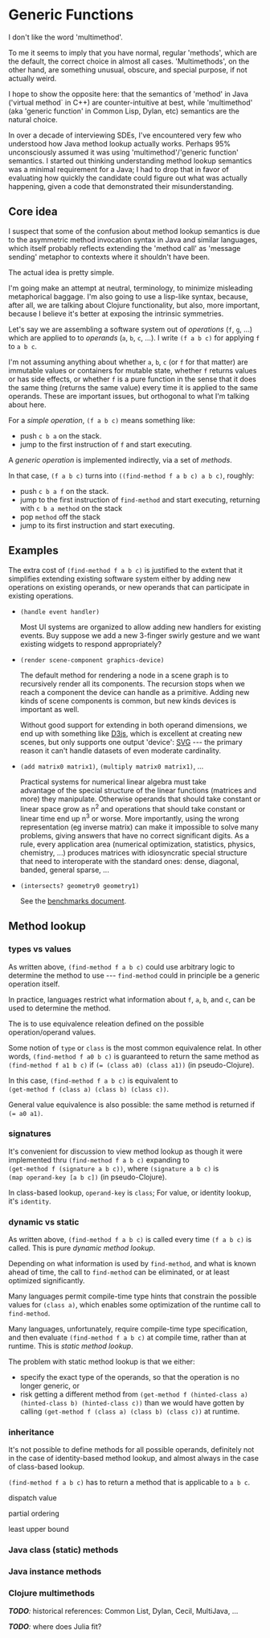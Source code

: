# Generic Functions

I don't like the word 'multimethod'.

To me it seems to imply that you have normal, regular 'methods',
which are the default, the correct choice in almost all cases.
'Multimethods', on the other hand, are something unusual, obscure,
and special purpose, if not actually weird. 

I hope to show the opposite here: that the
semantics of 'method' in Java ('virtual method` in C++) 
are counter-intuitive at best, while 'multimethod' 
(aka 'generic function' in Common Lisp, Dylan, etc)
semantics are the natural choice.

In over a decade of interviewing SDEs, I've encountered very few
who understood how Java method lookup actually works. 
Perhaps 95% unconsciously assumed it was using 
'multimethod'/'generic function' semantics. 
I started out thinking understanding method lookup semantics
was a minimal requirement for a Java; 
I had to drop that in favor of 
evaluating how quickly the candidate could figure out what was
actually happening, given a code that demonstrated their 
misunderstanding.

## Core idea

I suspect that some of the confusion about method lookup semantics
is due to the asymmetric method invocation syntax in Java and 
similar languages, which itself probably reflects extending
the 'method call' as 'message sending' metaphor 
to contexts where it shouldn't have been.

The actual idea is pretty simple. 

I'm going make an attempt at neutral, terminology, 
to minimize misleading metaphorical baggage.
I'm also going to use a lisp-like syntax, because, after all, we
are talking about Clojure functionality, but also, more important,
because I believe it's better at exposing the intrinsic
symmetries.

Let's say we are assembling a software system 
out of _operations_ (`f`, `g`, ...) which are applied to 
to _operands_ (`a`, `b`, `c`, ...).
I write `(f a b c)` for applying `f` to `a b c`.

I'm not assuming anything about 
whether `a`, `b`, `c` (or `f` for that matter)
are immutable values or containers for mutable state, 
whether `f` returns values or has side effects, 
or whether `f` is a pure function in the sense that it
does the same thing (returns the same value) 
every time it is applied to the same operands.
These are important issues, but orthogonal to what I'm talking 
about here.

For a _simple operation_, `(f a b c)` means something like:
* push `c b a` on the stack.
* jump to the first instruction of `f` and start executing.

A _generic operation_ is implemented indirectly, via a set of _methods_.

In that case, `(f a b c)` turns into 
`((find-method f a b c) a b c)`, roughly:
* push `c b a f` on the stack.
* jump to the first instruction of `find-method` and start executing,
returning with `c b a method` on the stack
* pop `method` off the stack
* jump to its first instruction and start executing. 

## Examples

The extra cost of `(find-method f a b c)` is justified to the
extent that it simplifies extending existing software system
either by adding new operations on existing operands, or new 
operands that can participate in existing operations.

- `(handle event handler)`

    Most UI systems are organized to allow adding new handlers for
    existing events. Buy suppose we add a new 3-finger swirly
    gesture and we want existing widgets to respond appropriately?
    
- `(render scene-component graphics-device)`

    The default method for rendering a node in a scene graph is to
    recursively render all its components. The recursion stops 
    when we reach a component the device can handle as a primitive.
    Adding new kinds of scene components is common, but new kinds 
    devices is important as well. 
    
    Without good support for extending in both operand dimensions,
    we end up with something like [D3js](https://d3js.org/),
    which is excellent at creating new scenes, but only supports
    one output 'device': 
    [SVG](https://en.wikipedia.org/wiki/Scalable_Vector_Graphics)
     --- the primary reason it can't handle
    datasets of even moderate cardinality.

- `(add matrix0 matrix1)`, `(multiply matrix0 matrix1)`, ...

    Practical systems for numerical linear algebra must take   
    advantage of the special structure of the linear functions
    (matrices and more) they manipulate. Otherwise operands that
    should take constant or linear space grow as n<sup>2</sup>
    and operations that should take constant or linear time
    end up n<sup>3</sup> or worse. More importantly, using the 
    wrong representation (eg inverse matrix) can make it impossible 
    to solve many problems, giving answers that have no correct
    significant digits. As a rule, every application area 
    (numerical optimization, statistics, physics, chemistry, ...)
    produces matrices with idiosyncratic special structure
    that need to interoperate with the standard ones: dense, 
    diagonal, banded, general sparse, ...
    
- `(intersects? geometry0 geometry1)`

   See the [benchmarks document](docs/bencharks.md).

## Method lookup

### types vs values

As written above, `(find-method f a b c)` could use arbitrary
logic to determine the method to use --- `find-method` could
in principle be a generic operation itself.

In practice, languages restrict what information about `f`, `a`, 
`b`, and `c`, can be used to determine the method.

The  is to use equivalence releation defined on the
possible operation/operand values. 

Some notion of `type` or `class` is the most common equivalence
relat.
In other words, `(find-method f a0 b c)` is guaranteed to 
return the same method as `(find-method f a1 b c)` if
`(= (class a0) (class a1))` (in pseudo-Clojure).

In this case, `(find-method f a b c)` is equivalent to<br>
`(get-method f (class a) (class b) (class c))`.

General value equivalence is also possible: 
the same method is returned if `(= a0 a1)`.

### signatures

It's convenient for discussion to view method lookup as though
it were implemented thru 
`(find-method f a b c)` expanding to <br>
`(get-method f (signature a b c))`,
 where
`(signature a b c)` is <br>
`(map operand-key [a b c])`
(in pseudo-Clojure).

In class-based lookup, `operand-key` is  `class`;
For value, or identity lookup, it's `identity`.

### dynamic vs static

As written above, `(find-method f a b c)` is called every time
`(f a b c)` is called. This is pure _dynamic method lookup_.

Depending on what information is used by `find-method`, 
and what is known ahead of time, the call to
`find-method` can be eliminated, or at least optimized significantly.

Many languages permit compile-time type hints that constrain the
possible values for `(class a)`, which enables some optimization
of the runtime call to `find-method`.

Many languages, unfortunately, require compile-time type specification, and then evaluate 
`(find-method f a b c)` at compile time, rather than at runtime.
This is _static method lookup_. 

The problem with static method lookup is that we either:
* specify the exact type of the operands, so that the operation is
no longer generic, or
* risk getting a different method from 
`(get-method f (hinted-class a) (hinted-class b) (hinted-class c))`
than we would have gotten by calling
`(get-method f (class a) (class b) (class c))` at runtime.

### inheritance

It's not possible to define methods for all possible operands,
definitely not in the case of identity-based method lookup,
and almost always in the case of class-based lookup.

`(find-method f a b c)` has to return a method that is applicable
to `a b c`.

dispatch value

partial ordering

least upper bound

### Java class (static) methods

### Java instance methods

### Clojure multimethods

_**TODO**:_ historical references: Common List, Dylan, Cecil,
MultiJava, ...

_**TODO**:_ where does Julia fit?

